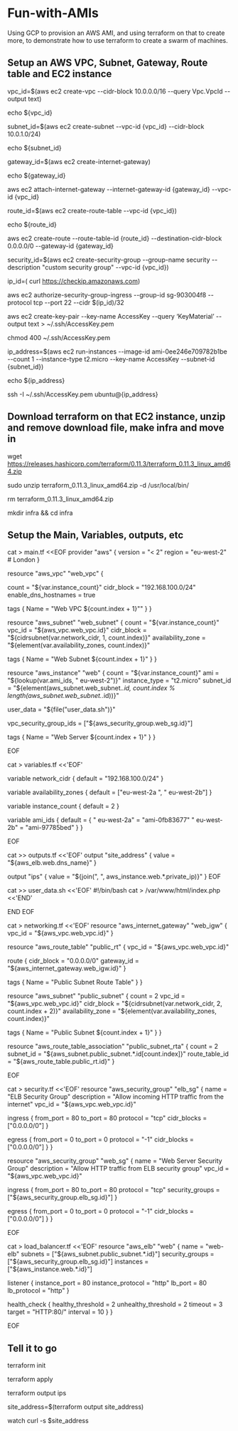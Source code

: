 # Fun-with-AMIs
Using GCP to provision an AWS AMI, and using terraform on that to create more, to demonstrate how to use terraform to create a swarm of machines.

## Setup an AWS VPC, Subnet, Gateway, Route table and EC2 instance

vpc_id=$(aws ec2 create-vpc --cidr-block 10.0.0.0/16 --query Vpc.VpcId --output text)

echo ${vpc_id}

subnet_id=$(aws ec2 create-subnet --vpc-id {vpc_id} --cidr-block 10.0.1.0/24)

echo ${subnet_id}

gateway_id=$(aws ec2 create-internet-gateway)

echo ${gateway_id}

aws ec2 attach-internet-gateway --internet-gateway-id {gateway_id} --vpc-id {vpc_id}

route_id=$(aws ec2 create-route-table --vpc-id {vpc_id})

echo ${route_id}

aws ec2 create-route --route-table-id {route_id} --destination-cidr-block 0.0.0.0/0 --gateway-id {gateway_id}

security_id=$(aws ec2 create-security-group --group-name security --description "custom security group" --vpc-id {vpc_id})

ip_id=$($ curl https://checkip.amazonaws.com)

aws ec2 authorize-security-group-ingress --group-id sg-903004f8 --protocol tcp --port 22 --cidr $(ip_id)/32

aws ec2 create-key-pair --key-name AccessKey --query ‘KeyMaterial’ --output text > ~/.ssh/AccessKey.pem

chmod 400 ~/.ssh/AccessKey.pem

ip_address=$(aws ec2 run-instances --image-id ami-0ee246e709782b1be --count 1 --instance-type t2.micro --key-name AccessKey --subnet-id {subnet_id})

echo ${ip_address}

ssh -I ~/.ssh/AccessKey.pem ubuntu@{ip_address}

## Download terraform on that EC2 instance, unzip and remove download file, make infra and move in

wget https://releases.hashicorp.com/terraform/0.11.3/terraform_0.11.3_linux_amd64.zip

sudo unzip terraform_0.11.3_linux_amd64.zip -d /usr/local/bin/

rm terraform_0.11.3_linux_amd64.zip

mkdir infra && cd infra

## Setup the Main, Variables, outputs, etc 

cat > main.tf <<EOF
provider "aws" {
  version = "< 2"
  region  = "eu-west-2" # London
}

resource "aws_vpc" "web_vpc" {

count = "${var.instance_count}"
  cidr_block  = "192.168.100.0/24"
  enable_dns_hostnames = true

  tags {
    Name = "Web VPC ${count.index + 1}""
  }
}

resource "aws_subnet" "web_subnet" {
  count = "${var.instance_count}"
  vpc_id            = "${aws_vpc.web_vpc.id}"
  cidr_block        = "${cidrsubnet(var.network_cidr, 1, count.index)}"
  availability_zone = "${element(var.availability_zones, count.index)}"

  tags {
    Name = "Web Subnet ${count.index + 1}"
  }
}

resource "aws_instance" "web" {
  count         = "${var.instance_count}"
  ami           = "${lookup(var.ami_ids, " eu-west-2")}"
  instance_type = "t2.micro"
  subnet_id     = "${element(aws_subnet.web_subnet.*.id, count.index % length(aws_subnet.web_subnet.*.id))}"
 
  user_data     = "${file("user_data.sh")}"
  
  vpc_security_group_ids = ["${aws_security_group.web_sg.id}"]

  tags {
    Name = "Web Server ${count.index + 1}"
  }
}

EOF

cat > variables.tf <<'EOF'

variable network_cidr {
  default = "192.168.100.0/24"
}

variable availability_zones {
  default = ["eu-west-2a ", " eu-west-2b"]
}

variable instance_count {
  default = 2
}

variable ami_ids {
  default = {
    " eu-west-2a" = "ami-0fb83677"
    " eu-west-2b" = "ami-97785bed"
  }
}

EOF

cat >> outputs.tf <<'EOF'
output "site_address" {
  value = "${aws_elb.web.dns_name}"
}

output "ips" {
  value = "${join(", ", aws_instance.web.*.private_ip)}"
}
EOF

cat >> user_data.sh <<'EOF'
#!/bin/bash
cat > /var/www/html/index.php <<'END'
<?php
$instance_id = file_get_contents("http://instance-data/latest/meta-data/instance-id");
echo "You've reached instance ", $instance_id, "\n";
?>
END
EOF

cat > networking.tf <<'EOF'
resource "aws_internet_gateway" "web_igw" {
  vpc_id = "${aws_vpc.web_vpc.id}"
}

resource "aws_route_table" "public_rt" {
  vpc_id = "${aws_vpc.web_vpc.id}"
  
  route {
    cidr_block = "0.0.0.0/0"
    gateway_id = "${aws_internet_gateway.web_igw.id}"
  }

  tags {
    Name = "Public Subnet Route Table"
  }
}

resource "aws_subnet" "public_subnet" {
  count             = 2
  vpc_id            = "${aws_vpc.web_vpc.id}"
  cidr_block        = "${cidrsubnet(var.network_cidr, 2, count.index + 2)}"
  availability_zone = "${element(var.availability_zones, count.index)}"

  tags {
    Name = "Public Subnet ${count.index + 1}"
  }
}

resource "aws_route_table_association" "public_subnet_rta" {
  count          = 2
  subnet_id      = "${aws_subnet.public_subnet.*.id[count.index]}"
  route_table_id = "${aws_route_table.public_rt.id}"
}

EOF

cat > security.tf <<'EOF'
resource "aws_security_group" "elb_sg" {
  name        = "ELB Security Group"
  description = "Allow incoming HTTP traffic from the internet"
  vpc_id      = "${aws_vpc.web_vpc.id}"

  ingress {
    from_port   = 80
    to_port     = 80
    protocol    = "tcp"
    cidr_blocks = ["0.0.0.0/0"]
  }

  egress {
    from_port = 0
    to_port = 0
    protocol = "-1"
    cidr_blocks = ["0.0.0.0/0"]
  }
}

resource "aws_security_group" "web_sg" {
  name        = "Web Server Security Group"
  description = "Allow HTTP traffic from ELB security group"
  vpc_id      = "${aws_vpc.web_vpc.id}"

  ingress {
    from_port       = 80
    to_port         = 80
    protocol        = "tcp"
    security_groups = ["${aws_security_group.elb_sg.id}"]
  }

  egress {
    from_port = 0
    to_port = 0
    protocol = "-1"
    cidr_blocks = ["0.0.0.0/0"]
  }
}

EOF

cat > load_balancer.tf <<'EOF'
resource "aws_elb" "web" {
  name = "web-elb"
  subnets = ["${aws_subnet.public_subnet.*.id}"]
  security_groups = ["${aws_security_group.elb_sg.id}"]
  instances = ["${aws_instance.web.*.id}"]

  listener { 
    instance_port     = 80
    instance_protocol = "http"
    lb_port           = 80
    lb_protocol       = "http"
  }

  health_check {
    healthy_threshold = 2
    unhealthy_threshold = 2
    timeout = 3
    target = "HTTP:80/"
    interval = 10
  }
}

EOF

## Tell it to go

terraform init

terraform apply

terraform output ips

site_address=$(terraform output site_address)

watch curl -s $site_address
